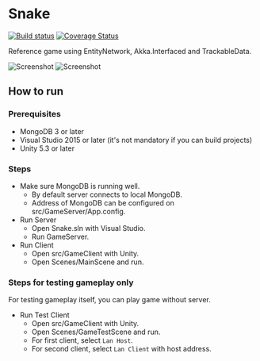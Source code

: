 # Snake

[![Build status](https://ci.appveyor.com/api/projects/status/vjl1hutlob8w3s5w?svg=true)](https://ci.appveyor.com/project/veblush/snake)
[![Coverage Status](https://coveralls.io/repos/github/SaladLab/Snake/badge.svg?branch=master)](https://coveralls.io/github/SaladLab/Snake?branch=master)

Reference game using EntityNetwork, Akka.Interfaced and TrackableData.

![Screenshot](https://raw.githubusercontent.com/SaladLab/Snake/master/docs/MainScene.jpg)
![Screenshot](https://raw.githubusercontent.com/SaladLab/Snake/master/docs/GameScene.jpg)

## How to run

### Prerequisites

- MongoDB 3 or later
- Visual Studio 2015 or later (it's not mandatory if you can build projects)
- Unity 5.3 or later

### Steps

- Make sure MongoDB is running well.
  - By default server connects to local MongoDB.
  - Address of MongoDB can be configured on src/GameServer/App.config.
- Run Server
  - Open Snake.sln with Visual Studio.
  - Run GameServer.
- Run Client
  - Open src/GameClient with Unity.
  - Open Scenes/MainScene and run.

### Steps for testing gameplay only

For testing gameplay itself, you can play game without server.

- Run Test Client
  - Open src/GameClient with Unity.
  - Open Scenes/GameTestScene and run.
  - For first client, select `Lan Host`.
  - For second client, select `Lan Client` with host address.
